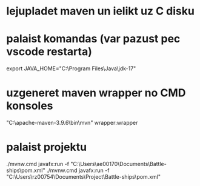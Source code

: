 # lejupladet maven un ielikt uz C disku

# palaist komandas (var pazust pec vscode restarta)
export JAVA_HOME="C:\Program Files\Java\jdk-17"

# uzgeneret maven wrapper no CMD konsoles
"C:\apache-maven-3.9.6\bin\mvn" wrapper:wrapper

# palaist projektu
./mvnw.cmd javafx:run -f "C:\Users\ae00170\Documents\Battle-ships\pom.xml"
./mvnw.cmd javafx:run -f "C:\Users\rz00754\Documents\Project\Battle-ships\pom.xml"
